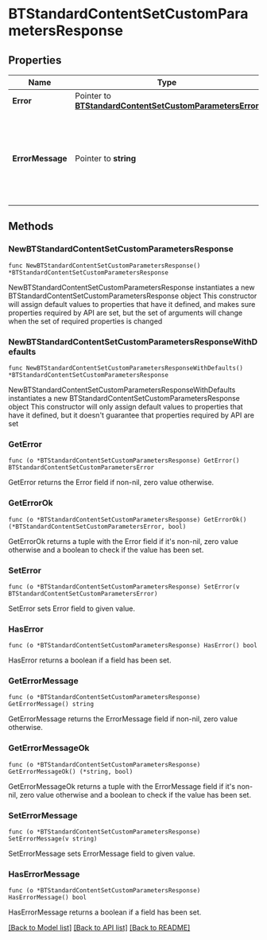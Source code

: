 # BTStandardContentSetCustomParametersResponse

## Properties

Name | Type | Description | Notes
------------ | ------------- | ------------- | -------------
**Error** | Pointer to [**BTStandardContentSetCustomParametersError**](BTStandardContentSetCustomParametersError.md) |  | [optional] 
**ErrorMessage** | Pointer to **string** | If there was an error, this provides a more detailed description of the problem. | [optional] 

## Methods

### NewBTStandardContentSetCustomParametersResponse

`func NewBTStandardContentSetCustomParametersResponse() *BTStandardContentSetCustomParametersResponse`

NewBTStandardContentSetCustomParametersResponse instantiates a new BTStandardContentSetCustomParametersResponse object
This constructor will assign default values to properties that have it defined,
and makes sure properties required by API are set, but the set of arguments
will change when the set of required properties is changed

### NewBTStandardContentSetCustomParametersResponseWithDefaults

`func NewBTStandardContentSetCustomParametersResponseWithDefaults() *BTStandardContentSetCustomParametersResponse`

NewBTStandardContentSetCustomParametersResponseWithDefaults instantiates a new BTStandardContentSetCustomParametersResponse object
This constructor will only assign default values to properties that have it defined,
but it doesn't guarantee that properties required by API are set

### GetError

`func (o *BTStandardContentSetCustomParametersResponse) GetError() BTStandardContentSetCustomParametersError`

GetError returns the Error field if non-nil, zero value otherwise.

### GetErrorOk

`func (o *BTStandardContentSetCustomParametersResponse) GetErrorOk() (*BTStandardContentSetCustomParametersError, bool)`

GetErrorOk returns a tuple with the Error field if it's non-nil, zero value otherwise
and a boolean to check if the value has been set.

### SetError

`func (o *BTStandardContentSetCustomParametersResponse) SetError(v BTStandardContentSetCustomParametersError)`

SetError sets Error field to given value.

### HasError

`func (o *BTStandardContentSetCustomParametersResponse) HasError() bool`

HasError returns a boolean if a field has been set.

### GetErrorMessage

`func (o *BTStandardContentSetCustomParametersResponse) GetErrorMessage() string`

GetErrorMessage returns the ErrorMessage field if non-nil, zero value otherwise.

### GetErrorMessageOk

`func (o *BTStandardContentSetCustomParametersResponse) GetErrorMessageOk() (*string, bool)`

GetErrorMessageOk returns a tuple with the ErrorMessage field if it's non-nil, zero value otherwise
and a boolean to check if the value has been set.

### SetErrorMessage

`func (o *BTStandardContentSetCustomParametersResponse) SetErrorMessage(v string)`

SetErrorMessage sets ErrorMessage field to given value.

### HasErrorMessage

`func (o *BTStandardContentSetCustomParametersResponse) HasErrorMessage() bool`

HasErrorMessage returns a boolean if a field has been set.


[[Back to Model list]](../README.md#documentation-for-models) [[Back to API list]](../README.md#documentation-for-api-endpoints) [[Back to README]](../README.md)


